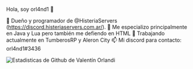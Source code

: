 Hola, soy orl4nd1 👋

🔭 Dueño y programador de @HisteriaServers (https://discord.histeriaservers.com.ar/).
🌱 Me especializo principalmente en Java y Lua pero también me defiendo en HTML
👯 Trabajando actualmente en TumberosRP y Aleron City
📫 Mi discord para contacto: orl4nd1#3436

![Estadisticas de Github de Valentín Orlandi](https://github-readme-stats.vercel.app/api?username=orl4nd1&show_icons=true&theme=dracula)
